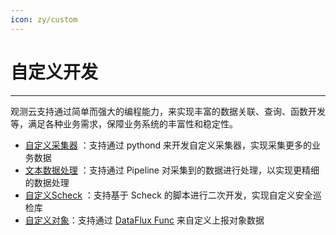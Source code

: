 ```yaml
---
icon: zy/custom
---
```

# 自定义开发 

---

观测云支持通过简单而强大的编程能力，来实现丰富的数据关联、查询、函数开发等，满足各种业务需求，保障业务系统的丰富性和稳定性。

- [自定义采集器](pythond.md) ：支持通过 pythond 来开发自定义采集器，实现采集更多的业务数据
- [文本数据处理](pipeline-intro.md) ：支持通过 Pipeline 对采集到的数据进行处理，以实现更精细的数据处理
- [自定义Scheck](scheck-filechange.md) ：支持基于 Scheck 的脚本进行二次开发，实现自定义安全巡检库
- [自定义对象](custom-object.md)：支持通过 [DataFlux Func](../dataflux-func/index.md) 来自定义上报对象数据
